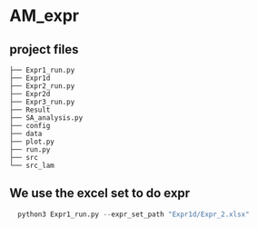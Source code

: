 # AM_expr
## project files
```
├── Expr1_run.py
├── Expr1d
├── Expr2_run.py
├── Expr2d
├── Expr3_run.py
├── Result
├── SA_analysis.py
├── config
├── data
├── plot.py
├── run.py
├── src
└── src_lam

```
## We use the excel set  to do expr
```python
  python3 Expr1_run.py --expr_set_path "Expr1d/Expr_2.xlsx"
